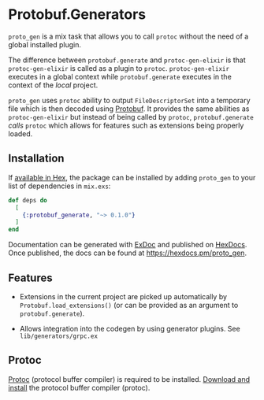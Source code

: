 # Protobuf.Generators

`proto_gen` is a mix task that allows you to call `protoc` without the need of a global installed plugin.


The difference between `protobuf.generate` and `protoc-gen-elixir` is that `protoc-gen-elixir` is called as a plugin to `protoc`. `protoc-gen-elixir` executes in a global context while `protobuf.generate` executes in the context of the _local_ project.

`proto_gen` uses `protoc` ability to output `FileDescriptorSet` into a temporary file which is then decoded using [Protobuf](https://github.com/elixir-protobuf/protobuf). It provides the same abilities as `protoc-gen-elixir` but instead of being called by `protoc`, `protobuf.generate` _calls_ `protoc` which allows for features such as extensions being properly loaded.

## Installation

If [available in Hex](https://hex.pm/docs/publish), the package can be installed
by adding `proto_gen` to your list of dependencies in `mix.exs`:

```elixir
def deps do
  [
    {:protobuf_generate, "~> 0.1.0"}
  ]
end
```

Documentation can be generated with [ExDoc](https://github.com/elixir-lang/ex_doc)
and published on [HexDocs](https://hexdocs.pm). Once published, the docs can
be found at <https://hexdocs.pm/proto_gen>.

## Features

* Extensions in the current project are picked up automatically by `Protobuf.load_extensions()` (or can be provided as an argument to `protobuf.generate`).

* Allows integration into the codegen by using generator plugins. See `lib/generators/grpc.ex`


## Protoc
[Protoc](https://github.com/protocolbuffers/protobuf#protocol-compiler-installation) (protocol buffer compiler) is required to be installed. [Download and install](https://grpc.io/docs/protoc-installation/) the protocol buffer compiler (protoc).


